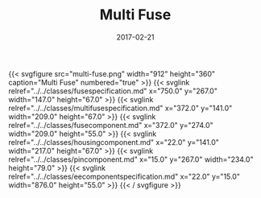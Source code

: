 ﻿---
title: Multi Fuse
toc: false
type: specs
layout: diagram
date: "2017-02-21"
draft: false
specification: VEC
version: 1.1.3
documentType: "Recommendation"
elementType: Diagram
classes:
  - FuseSpecification
  - MultiFuseSpecification
  - FuseComponent
  - HousingComponent
  - PinComponent
  - EEComponentSpecification
menu:
  VEC-1.1.3:    
    parent: description-of-components
    identifier: description-of-components/multi-fuse
    weight: 1003012 

# Prev/next pager order (if `docs_section_pager` enabled in `params.toml`)
weight: 1003012
---
{{< svgfigure src="multi-fuse.png" width="912" height="360" caption="Multi Fuse" numbered="true" >}}
  {{< svglink relref="../../classes/fusespecification.md" x="750.0" y="267.0" width="147.0" height="67.0" >}}
  {{< svglink relref="../../classes/multifusespecification.md" x="372.0" y="141.0" width="209.0" height="67.0" >}}
  {{< svglink relref="../../classes/fusecomponent.md" x="372.0" y="274.0" width="209.0" height="55.0" >}}
  {{< svglink relref="../../classes/housingcomponent.md" x="22.0" y="141.0" width="217.0" height="67.0" >}}
  {{< svglink relref="../../classes/pincomponent.md" x="15.0" y="267.0" width="234.0" height="79.0" >}}
  {{< svglink relref="../../classes/eecomponentspecification.md" x="22.0" y="15.0" width="876.0" height="55.0" >}}
{{< / svgfigure >}}
